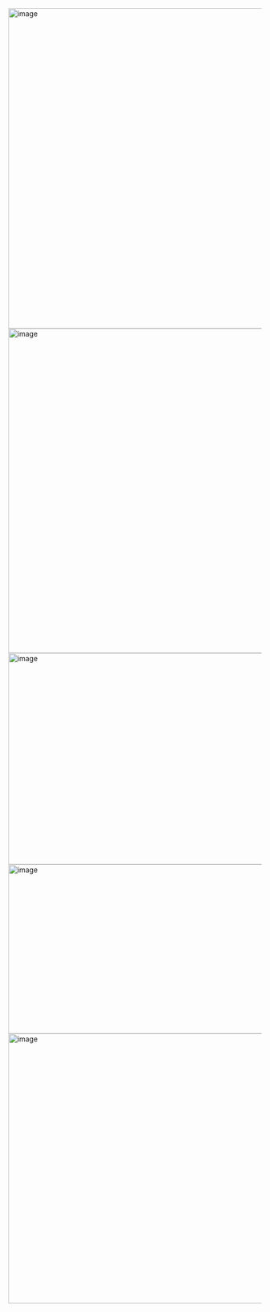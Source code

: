 <img width="1365" height="636" alt="image" src="https://github.com/user-attachments/assets/796412dc-c121-41c6-82f6-6987e4edb464" />
<img width="1207" height="645" alt="image" src="https://github.com/user-attachments/assets/c86a1944-4f9e-436f-ba4a-e4f97908154e" />
<img width="952" height="420" alt="image" src="https://github.com/user-attachments/assets/62bea4df-2948-47ae-83bc-0f92831dcf9a" />
<img width="1014" height="336" alt="image" src="https://github.com/user-attachments/assets/66d6d58c-babe-409f-9491-da9a6e31f3b8" />
<img width="1094" height="536" alt="image" src="https://github.com/user-attachments/assets/5a5d88a2-a431-408b-927c-a983d8546aef" />


